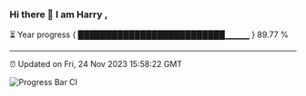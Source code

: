 ### Hi there 👋 I am Harry , 

⏳ Year progress { ██████████████████████████▁▁▁▁ } 89.77 %

---

⏰ Updated on Fri, 24 Nov 2023 15:58:22 GMT

![Progress Bar CI](https://github.com/duykhang68/duykhang68/workflows/Progress%20Bar%20CI/badge.svg)
